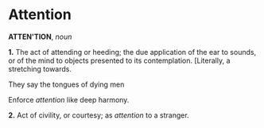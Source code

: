 # Attention

**ATTEN'TION**, _noun_

**1.** The act of attending or heeding; the due application of the ear to sounds, or of the mind to objects presented to its contemplation. \[Literally, a stretching towards.

They say the tongues of dying men

Enforce _attention_ like deep harmony.

**2.** Act of civility, or courtesy; as _attention_ to a stranger.